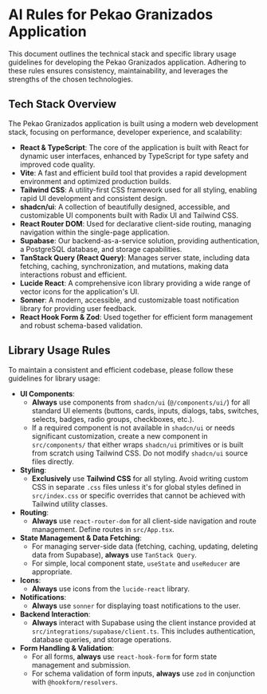 # AI Rules for Pekao Granizados Application

This document outlines the technical stack and specific library usage guidelines for developing the Pekao Granizados application. Adhering to these rules ensures consistency, maintainability, and leverages the strengths of the chosen technologies.

## Tech Stack Overview

The Pekao Granizados application is built using a modern web development stack, focusing on performance, developer experience, and scalability:

*   **React & TypeScript**: The core of the application is built with React for dynamic user interfaces, enhanced by TypeScript for type safety and improved code quality.
*   **Vite**: A fast and efficient build tool that provides a rapid development environment and optimized production builds.
*   **Tailwind CSS**: A utility-first CSS framework used for all styling, enabling rapid UI development and consistent design.
*   **shadcn/ui**: A collection of beautifully designed, accessible, and customizable UI components built with Radix UI and Tailwind CSS.
*   **React Router DOM**: Used for declarative client-side routing, managing navigation within the single-page application.
*   **Supabase**: Our backend-as-a-service solution, providing authentication, a PostgreSQL database, and storage capabilities.
*   **TanStack Query (React Query)**: Manages server state, including data fetching, caching, synchronization, and mutations, making data interactions robust and efficient.
*   **Lucide React**: A comprehensive icon library providing a wide range of vector icons for the application's UI.
*   **Sonner**: A modern, accessible, and customizable toast notification library for providing user feedback.
*   **React Hook Form & Zod**: Used together for efficient form management and robust schema-based validation.

## Library Usage Rules

To maintain a consistent and efficient codebase, please follow these guidelines for library usage:

*   **UI Components**:
    *   **Always** use components from `shadcn/ui` (`@/components/ui/`) for all standard UI elements (buttons, cards, inputs, dialogs, tabs, switches, selects, badges, radio groups, checkboxes, etc.).
    *   If a required component is not available in `shadcn/ui` or needs significant customization, create a new component in `src/components/` that either wraps `shadcn/ui` primitives or is built from scratch using Tailwind CSS. Do not modify `shadcn/ui` source files directly.
*   **Styling**:
    *   **Exclusively** use **Tailwind CSS** for all styling. Avoid writing custom CSS in separate `.css` files unless it's for global styles defined in `src/index.css` or specific overrides that cannot be achieved with Tailwind utility classes.
*   **Routing**:
    *   **Always** use `react-router-dom` for all client-side navigation and route management. Define routes in `src/App.tsx`.
*   **State Management & Data Fetching**:
    *   For managing server-side data (fetching, caching, updating, deleting data from Supabase), **always** use `TanStack Query`.
    *   For simple, local component state, `useState` and `useReducer` are appropriate.
*   **Icons**:
    *   **Always** use icons from the `lucide-react` library.
*   **Notifications**:
    *   **Always** use `sonner` for displaying toast notifications to the user.
*   **Backend Interaction**:
    *   **Always** interact with Supabase using the client instance provided at `src/integrations/supabase/client.ts`. This includes authentication, database queries, and storage operations.
*   **Form Handling & Validation**:
    *   For all forms, **always** use `react-hook-form` for form state management and submission.
    *   For schema validation of form inputs, **always** use `zod` in conjunction with `@hookform/resolvers`.